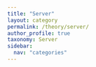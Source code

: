 ```yaml
---
title: "Server"
layout: category
permalink: /theory/server/
author_profile: true
taxonomy: Server
sidebar:
  nav: "categories"
---
```

